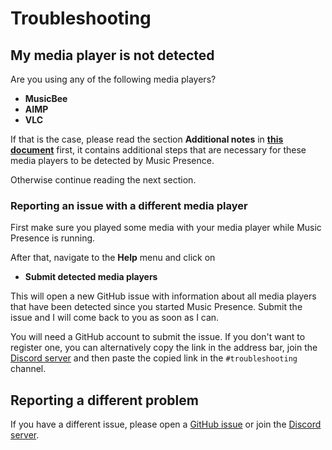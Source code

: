 # Troubleshooting

## My media player is not detected

Are you using any of the following media players?

- **MusicBee**
- **AIMP**
- **VLC**

If that is the case, please read the section **Additional notes**
in [**this document**](https://github.com/ungive/discord-music-presence/blob/master/documentation/supported-media-players.md) first,
it contains additional steps that are necessary
for these media players to be detected by Music Presence.

Otherwise continue reading the next section.

### Reporting an issue with a different media player

First make sure you played some media with your media player
while Music Presence is running.

After that, navigate to the **Help** menu and click on

- **Submit detected media players**

This will open a new GitHub issue with information about all media players
that have been detected since you started Music Presence.
Submit the issue and I will come back to you as soon as I can.

You will need a GitHub account to submit the issue.
If you don't want to register one,
you can alternatively copy the link in the address bar,
join the [Discord server](https://discord-invite.musicpresence.app)
and then paste the copied link in the `#troubleshooting` channel.

## Reporting a different problem

If you have a different issue, please open a
[GitHub issue](https://github.com/ungive/discord-music-presence/issues/new/choose)
or join the [Discord server](https://discord-invite.musicpresence.app).
